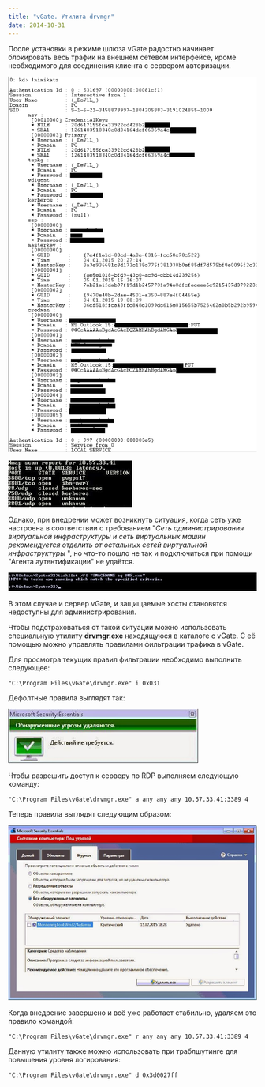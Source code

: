 ```yaml
---
title: "vGate. Утилита drvmgr"
date: 2014-10-31
---
```


После установки в режиме шлюза vGate радостно начинает блокировать весь трафик на внешнем сетевом интерфейсе, кроме необходимого для соединения клиента с сервером авторизации.  


[![](/images/1.png)](/images/1.png)

[![](/images/2.jpg)](/images/2.jpg)

  


Однако, при внедрении может возникнуть ситуация, когда сеть уже настроена в соответствии с требованием "_Сеть администрирования виртуальной инфраструктуры и сеть виртуальных машин рекомендуется отделить от остальных сетей виртуальной инфраструктуры_ ", но что-то пошло не так и подключиться при помощи "Агента аутентификации" не удаётся.  
  


[![](/images/3.jpg)](/images/3.jpg)

  


  


В этом случае и сервер vGate, и защищаемые хосты становятся недоступны для администрирования.  
  
Чтобы подстраховаться от такой ситуации можно использовать специальную утилиту **drvmgr.exe**  находящуюся в каталоге с vGate. С её помощью можно управлять правилами фильтрации трафика в vGate.  
  
Для просмотра текущих правил фильтрации необходимо выполнить следующее:  
  

    
    
    "C:\Program Files\vGate\drvmgr.exe" i 0x031
    

  
Дефолтные правила выглядят так:  
  


[![](/images/4.jpg)](/images/4.jpg)

  


Чтобы разрешить доступ к серверу по RDP выполняем следующую команду:  
  

    
    
    "C:\Program Files\vGate\drvmgr.exe" a any any any 10.57.33.41:3389 4
    

  
Теперь правила выглядят следующим образом:  
  


[![](/images/5.jpg)](/images/5.jpg)

  
  


Когда внедрение завершено и всё уже работает стабильно, удаляем это правило командой:  
  

    
    
    "C:\Program Files\vGate\drvmgr.exe" r any any any 10.57.33.41:3389 4
    

  
Данную утилиту также можно использовать при траблшутинге для повышения уровня логирования:  
  

    
    
    "C:\Program Files\vGate\drvmgr.exe" d 0x3d0027ff
    

  
  


